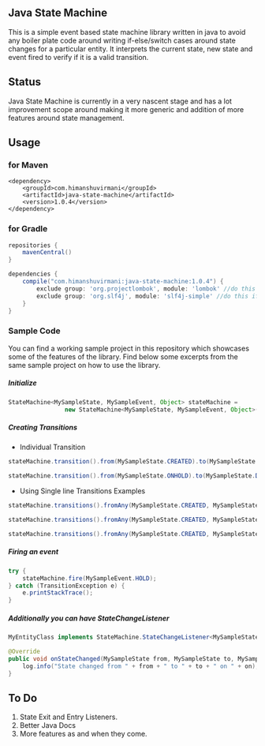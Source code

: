 Java State Machine  
----------
This is a simple event based state machine library written in java to avoid any boiler plate code around writing if-else/switch cases around state changes for a particular entity. It interprets the current state, new state and event fired to verify if it is a valid transition.


## Status

Java State Machine is currently in a very nascent stage and has a lot improvement scope around making it more generic and addition of more features around state management.

## Usage

### for Maven

```
<dependency>
    <groupId>com.himanshuvirmani</groupId>
    <artifactId>java-state-machine</artifactId>
    <version>1.0.4</version>
</dependency>
```


### for Gradle

``` groovy
repositories {
    mavenCentral()
}
```

``` groovy
dependencies {
    compile("com.himanshuvirmani:java-state-machine:1.0.4") {
        exclude group: 'org.projectlombok', module: 'lombok' //do this if you are already include lombok in you dependencies 
        exclude group: 'org.slf4j', module: 'slf4j-simple' //do this if you are already include slf4j in you dependencies
    }
}
```

### Sample Code

You can find a working sample project in this repository which showcases some of the features of the library. Find below some excerpts from the same sample project on how to use the library.

##### Initialize

``` java
StateMachine<MySampleState, MySampleEvent, Object> stateMachine =
                new StateMachine<MySampleState, MySampleEvent, Object>(MySampleState.CREATED);
```

##### Creating Transitions
- Individual Transition
``` java
stateMachine.transition().from(MySampleState.CREATED).to(MySampleState.ONHOLD).on(MySampleEvent.HOLD).setOnSuccessListener(onSuccessListener).create();

stateMachine.transition().from(MySampleState.ONHOLD).to(MySampleState.DELIVERED).on(MySampleEvent.DELIVER).create();
```
- Using Single line Transitions Examples
``` java
stateMachine.transitions().fromAny(MySampleState.CREATED, MySampleState.ONHOLD).toAmong(MySampleState.ONHOLD, MySampleState.DELIVERED).on(MySampleEvent.HOLD, MySampleEvent.DELIVER).create();

stateMachine.transitions().fromAny(MySampleState.CREATED, MySampleState.ONHOLD).toAmong(MySampleState.ONHOLD, MySampleState.DELIVERED).on(MySampleEvent.DELIVER).create();

stateMachine.transitions().fromAny(MySampleState.CREATED, MySampleState.ONHOLD).on(MySampleEvent.DELIVER).ignore().create();
```
##### Firing an event

``` java
try {
    stateMachine.fire(MySampleEvent.HOLD);
} catch (TransitionException e) {
    e.printStackTrace();
}
```

##### Additionally you can have StateChangeListener

```java
MyEntityClass implements StateMachine.StateChangeListener<MySampleState, MySampleEvent>{

@Override
public void onStateChanged(MySampleState from, MySampleState to, MySampleEvent on) {
    log.info("State changed from " + from + " to " + to + " on " + on);
}
```


## To Do
1. State Exit and Entry Listeners.
2. Better Java Docs
3. More features as and when they come.
